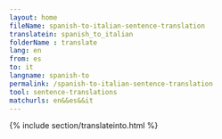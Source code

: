 ```yaml
---
layout: home
fileName: spanish-to-italian-sentence-translation
translatein: spanish_to_italian
folderName : translate
lang: en
from: es
to: it
langname: spanish-to
permalink: /spanish-to-italian-sentence-translation
tool: sentence-translations
matchurls: en&&es&&it
---
```

{% include section/translateinto.html %}
